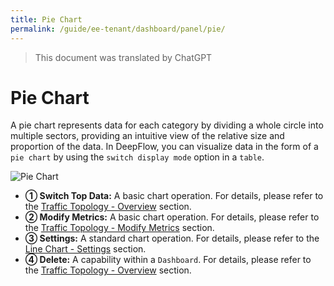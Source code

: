 ```yaml
---
title: Pie Chart
permalink: /guide/ee-tenant/dashboard/panel/pie/
---
```


> This document was translated by ChatGPT

# Pie Chart

A pie chart represents data for each category by dividing a whole circle into multiple sectors, providing an intuitive view of the relative size and proportion of the data. In DeepFlow, you can visualize data in the form of a `pie chart` by using the `switch display mode` option in a `table`.

![Pie Chart](https://yunshan-guangzhou.oss-cn-beijing.aliyuncs.com/pub/pic/202309196509754fce717.png)

- **① Switch Top Data:** A basic chart operation. For details, please refer to the [Traffic Topology - Overview](./topology/) section.
- **② Modify Metrics:** A basic chart operation. For details, please refer to the [Traffic Topology - Modify Metrics](./topology/) section.
- **③ Settings:** A standard chart operation. For details, please refer to the [Line Chart - Settings](./line/) section.
- **④ Delete:** A capability within a `Dashboard`. For details, please refer to the [Traffic Topology - Overview](./topology/) section.